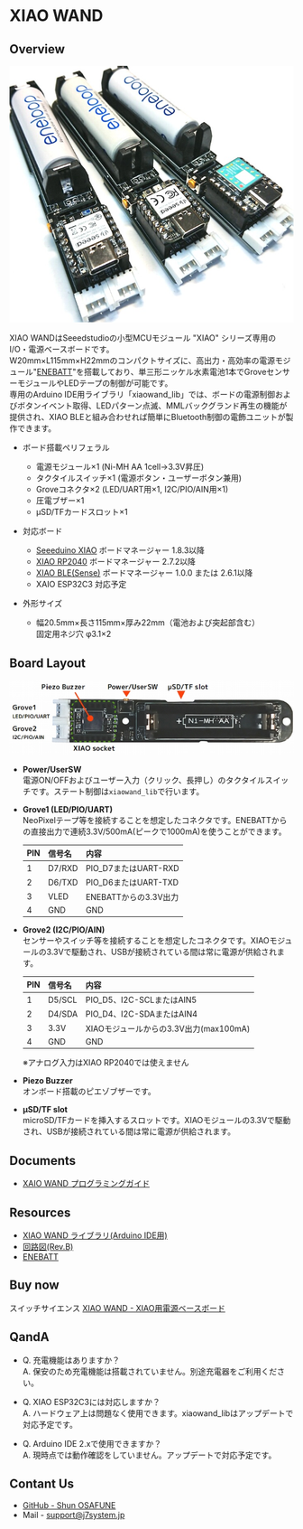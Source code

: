 # XIAO WAND

## Overview
![img_top](img/xiaowand_top2.jpg)

XIAO WANDはSeeedstudioの小型MCUモジュール "XIAO" シリーズ専用のI/O・電源ベースボードです。  
W20mm×L115mm×H22mmのコンパクトサイズに、高出力・高効率の電源モジュール"[ENEBATT](https://osafune.github.io/enebatt_jp.html)"を搭載しており、単三形ニッケル水素電池1本でGroveセンサーモジュールやLEDテープの制御が可能です。  
専用のArduino IDE用ライブラリ「xiaowand_lib」では、ボードの電源制御およびボタンイベント取得、LEDパターン点滅、MMLバックグランド再生の機能が提供され、XIAO BLEと組み合わせれば簡単にBluetooth制御の電飾ユニットが製作できます。

- ボード搭載ペリフェラル
	* 電源モジュール×1 (Ni-MH AA 1cell→3.3V昇圧)
	* タクタイルスイッチ×1 (電源ボタン・ユーザーボタン兼用)
	* Groveコネクタ×2 (LED/UART用×1, I2C/PIO/AIN用×1)
	* 圧電ブザー×1
	* μSD/TFカードスロット×1

- 対応ボード
	* [Seeeduino XIAO](https://wiki.seeedstudio.com/Seeeduino-XIAO/) ボードマネージャー 1.8.3以降
	* [XIAO RP2040](https://wiki.seeedstudio.com/XIAO-RP2040/) ボードマネージャー 2.7.2以降
	* [XIAO BLE(Sense)](https://wiki.seeedstudio.com/XIAO_BLE/) ボードマネージャー 1.0.0 または 2.6.1以降
  * XAIO ESP32C3 対応予定

- 外形サイズ
	* 幅20.5mm×長さ115mm×厚み22mm（電池および突起部含む）  
	固定用ネジ穴 φ3.1×2

## Board Layout
![img_board](img/xiaowand_board.jpg)  

- **Power/UserSW**  
電源ON/OFFおよびユーザー入力（クリック、長押し）のタクタイルスイッチです。ステート制御は`xiaowand_lib`で行います。  

- **Grove1 (LED/PIO/UART)**  
NeoPixelテープ等を接続することを想定したコネクタです。ENEBATTからの直接出力で連続3.3V/500mA(ピークで1000mA)を使うことができます。  

  |PIN|信号名|内容|
  |---|---|---|
  |1|D7/RXD|PIO_D7またはUART-RXD|
  |2|D6/TXD|PIO_D6またはUART-TXD|
  |3|VLED|ENEBATTからの3.3V出力|
  |4|GND|GND|

- **Grove2 (I2C/PIO/AIN)**  
センサーやスイッチ等を接続することを想定したコネクタです。XIAOモジュールの3.3Vで駆動され、USBが接続されている間は常に電源が供給されます。  

  |PIN|信号名|内容|
  |---|---|---|
  |1|D5/SCL|PIO_D5、I2C-SCLまたはAIN5|
  |2|D4/SDA|PIO_D4、I2C-SDAまたはAIN4|
  |3|3.3V|XIAOモジュールからの3.3V出力(max100mA)|
  |4|GND|GND|

  ※アナログ入力はXIAO RP2040では使えません  

- **Piezo Buzzer**  
オンボード搭載のピエゾブザーです。  

- **μSD/TF slot**  
microSD/TFカードを挿入するスロットです。XIAOモジュールの3.3Vで駆動され、USBが接続されている間は常に電源が供給されます。  


## Documents
- [XAIO WAND プログラミングガイド](xiaowand_programming_guide_jp.md)


## Resources
- [XIAO WAND ライブラリ(Arduino IDE用)](src/xiaowand_lib.ino)
- [回路図(Rev.B)](pcb/xiaowand_pcb_revb_schem.pdf)
- [ENEBATT](https://osafune.github.io/enebatt_jp.html)


## Buy now
スイッチサイエンス
[XIAO WAND - XIAO用電源ベースボード](https://www.switch-science.com/products/8910)


## QandA
- Q. 充電機能はありますか？  
A. 保安のため充電機能は搭載されていません。別途充電器をご利用ください。

- Q. XIAO ESP32C3には対応しますか？  
A. ハードウェア上は問題なく使用できます。xiaowand_libはアップデートで対応予定です。

- Q. Arduino IDE 2.xで使用できますか？  
A. 現時点では動作確認をしていません。アップデートで対応予定です。


## Contant Us
- [GitHub - Shun OSAFUNE](https://github.com/osafune)
- Mail - support@j7system.jp
